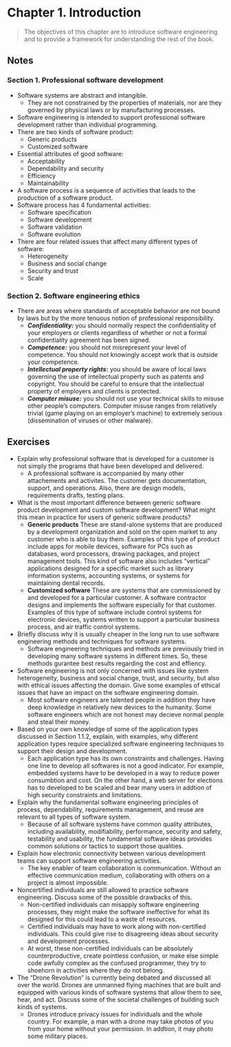 # Chapter 1. Introduction
> The objectives of this chapter are to introduce software engineering and to provide a framework for understanding the rest of the book.
## Notes
### Section 1. Professional software development
- Software systems are abstract and intangible.
	- They are not constrained by the properties of materials, nor are they governed by physical laws or by manufacturing processes.
- Software engineering is intended to support professional software development rather than individual programming.
- There are two kinds of software product:
	- Generic products
	- Customized software
- Essential attributes of good software:
	- Acceptability
	- Dependability and security
	- Efficiency
	- Maintainability
- A software process is a sequence of activities that leads to the production of a software product.
- Software process has 4 fundamental activities:
	- Software specification
	- Software development
	- Software validation
	- Software evolution
- There are four related issues that affect many different types of software:
	- Heterogeneity
	- Business and social change
	- Security and trust
	- Scale
### Section 2. Software engineering ethics
- There are areas where standards of acceptable behavior are not bound by laws but by the more tenuous notion of professional responsibility.
	- ***Confidentiality:*** you should normally respect the confidentiality of your employers or clients regardless of whether or not a formal confidentiality agreement has been signed.
	- ***Competence:*** you should not misrepresent your level of competence. You should not knowingly accept work that is outside your competence.
	- ***Intellectual property rights:*** you should be aware of local laws governing the use of intellectual property such as patents and copyright. You should be careful to ensure that the intellectual property of employers and clients is protected.
	- ***Computer misuse:*** you should not use your technical skills to misuse other people’s computers. Computer misuse ranges from relatively trivial (game playing on an employer’s machine) to extremely serious (dissemination of viruses or other malware).
## Exercises
- Explain why professional software that is developed for a customer is not simply the programs that have been developed and delivered.
	- A professional software is accompanied by many other attachements and activites. The customer gets documentation, support, and operations. Also, there are design models, requirements drafts, testing plans.
- What is the most important difference between generic software product development and custom software development? What might this mean in practice for users of generic software products?
	- **Generic products** These are stand-alone systems that are produced by a development organization and sold on the open market to any customer who is able to buy them. Examples of this type of product include apps for mobile devices, software for PCs such as databases, word processors, drawing packages, and project management tools. This kind of software also includes “vertical” applications designed for a specific market such as library information systems, accounting systems, or systems for maintaining dental records.
	- **Customized software** These are systems that are commissioned by and developed for a particular customer. A software contractor designs and implements the software especially for that customer. Examples of this type of software include control systems for electronic devices, systems written to support a particular business process, and air traffic control systems.
- Briefly discuss why it is usually cheaper in the long run to use software engineering methods and techniques for software systems.
	- Software engineering techniques and methods are previously tried in developing many software systems in different times. So, these methods gurantee best results regarding the cost and effiency.
- Software engineering is not only concerned with issues like system heterogeneity, business and social change, trust, and security, but also with ethical issues affecting the domain. Give some examples of ethical issues that have an impact on the software engineering domain.
	- Most software engineers are talented people in addition they have deep knowledge in relatively new devices to the humanity. Some software engineers which are not honest may decieve normal people and steal their money.
- Based on your own knowledge of some of the application types discussed in Section 1.1.2, explain, with examples, why different application types require specialized software engineering techniques to support their design and development.
	- Each application type has its own constraints and challenges. Having one line to develop all softwares is not a good indicator. For example, embedded systems have to be developed in a way to reduce power consumbtion and cost. On the other hand, a web server for elections has to developed to be scaled and bear many users in addtion of high security constraints and limitations.
-  Explain why the fundamental software engineering principles of process, dependability, requirements management, and reuse are relevant to all types of software system.
	- Because of all software systems have common quality attributes, including availability, modifiability, performance, security and safety, testability and usability, the fundamental software ideas provides common solutions or tactics to support those qualities.
- Explain how electronic connectivity between various development teams can support software engineering activities.
	- The key enabler of team collaboration is communication. Without an effective communication medium, collaborating with others on a project is almost impossible.
- Noncertified individuals are still allowed to practice software engineering. Discuss some of the possible drawbacks of this.
	- Non-certified individuals can misapply software engineering processes, they might make the software ineffective for what its designed for this could lead to a waste of resources.
	- Certified individuals may have to work along with non-certified individuals. This could give rise to disagreeing ideas about security and development processes.
	- At worst, these non-certified individuals can be absolutely counterproductive, create pointless confusion, or make else simple code awfully complex as the confused programmer, they try to shoehorn in activities where they do not belong.
- The “Drone Revolution” is currently being debated and discussed all over the world. Drones are unmanned flying machines that are built and equipped with various kinds of software systems that allow them to see, hear, and act. Discuss some of the societal challenges of building such kinds of systems.
	- Drones introduce privacy issues for individuals and the whole country. For example, a man with a drone may take photos of you from your home without your permission. In addtion, it may photo some military places.